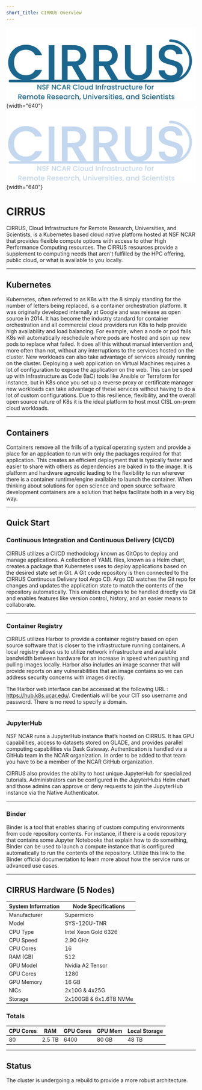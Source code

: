 ```yaml
---
short_title: CIRRUS Overview
---
```


![CIRRUS](media/CIRRUS_Logo_NCARBlue.png#only-light){width="640"}
![CIRRUS](media/CIRRUS_Logo_NCAR_DarkTheme.png#only-dark){width="640"}

# CIRRUS

CIRRUS, Cloud Infrastructure for Remote Research, Universities, and Scientists, is a Kubernetes based cloud native platform hosted at NSF NCAR that provides flexible compute options with access to other High Performance Computing resources. The CIRRUS resources provide a supplement to computing needs that aren't fulfilled by the HPC offering, public cloud, or what is available to you locally. 

-----

## Kubernetes

Kubernetes, often referred to as K8s with the 8 simply standing for the number of letters being replaced, is a container orchestration platform. It was originally developed internally at Google and was release as open source in 2014. It has become the industry standard for container orchestration and all commercial cloud providers run K8s to help provide high availability and load balancing. For example, when a node or pod fails K8s will automatically reschedule where pods are hosted and spin up new pods to replace what failed. It does all this without manual intervention and, more often than not, without any interruptions to the services hosted on the cluster. New workloads can also take advantage of services already running on the cluster. Deploying a web application on Virtual Machines requires a lot of configuration to expose the application on the web. This can be sped up with Infrastructure as Code (IaC) tools like Ansible or Terraform for instance, but in K8s once you set up a reverse proxy or certificate manager new workloads can take advantage of these services without having to do a lot of custom configurations. Due to this resilience, flexibility, and the overall open source nature of K8s it is the ideal platform to host most CISL on-prem cloud workloads.

-----

## Containers

Containers remove all the frills of a typical operating system and provide a place for an application to run with only the packages required for that application. This creates an efficient deployment that is typically faster and easier to share with others as dependencies are baked in to the image. It is platform and hardware agnostic leading to the flexibility to run wherever there is a container runtime/engine available to launch the container. When thinking about solutions for open science and open source software development containers are a solution that helps facilitate both in a very big way.

-----

## Quick Start

### Continuous Integration and Continuous Delivery (CI/CD)

CIRRUS utilizes a CI/CD methodology known as GitOps to deploy and manage applications. A collection of YAML files, known as a Helm chart, creates a package that Kubernetes uses to deploy applications based on the desired state set in Git. A Git code repository is then connected to the CIRRUS Continuous Delivery tool Argo CD. Argo CD watches the Git repo for changes and updates the application state to match the contents of the repository automatically. This enables changes to be handled directly via Git and enables features like version control, history, and an easier means to collaborate. 

-----

### Container Registry
CIRRUS utilizes Harbor to provide a container registry based on open source software that is closer to the infrastructure running containers. A local registry allows us to utilize network infrastructure and available bandwidth between hardware for an increase in speed when pushing and pulling images locally. Harbor also includes an image scanner that will provide reports on any vulnerabilities that an image contains so we can address security concerns with images directly.

The Harbor web interface can be accessed at the following URL : https://hub.k8s.ucar.edu/. Credentials will be your CIT sso username and password. There is no need to specify a domain.

-----

### JupyterHub
NSF NCAR runs a JupyterHub instance that’s hosted on CIRRUS. It has GPU capabilities, access to datasets stored on GLADE, and provides parallel computing capabilities via Dask Gateway. Authentication is handled via a GitHub team in the NCAR organization. In order to be added to that team you have to be a member of the NCAR GitHub organization.

CIRRUS also provides the ability to host unique JupyterHub for specialized tutorials. Administrators can be configured in the JupyterHubs Helm chart and those admins can approve or deny requests to join the JupyterHub instance via the Native Authenticator. 

-----

### Binder
Binder is a tool that enables sharing of custom computing environments from code repository contents. For instance, if there is a code repository that contains some Jupyter Notebooks that explain how to do something, Binder can be used to launch a compute instance that is configured automatically to run the contents of the repository. Utilize this link to the Binder official documentation to learn more about how the service runs or advanced use cases.

-----

## CIRRUS Hardware (5 Nodes)

| System Information | Node Specifications |
|---|---|
| Manufacturer | Supermicro |
| Model | SYS-120U-TNR | 
| CPU Type | Intel Xeon Gold 6326 |
| CPU Speed | 2.90 GHz |
| CPU Cores | 16 | 
| RAM (GB) | 512 |
| GPU Model | Nvidia A2 Tensor |
| GPU Cores | 1280 |
| GPU Memory | 16 GB |
| NICs | 2x10G & 4x25G |
| Storage | 2x100GB & 6x1.6TB NVMe |     

### Totals

| CPU Cores | RAM | GPU Cores | GPU Mem | Local Storage |
|---|---|---|---|---|
| 80 | 2.5 TB | 6400 | 80 GB | 48 TB|

---

##  Status

The cluster is undergoing a rebuild to provide a more robust architecture. 
